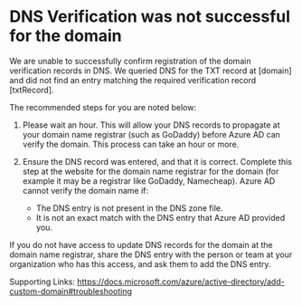 <properties
	pageTitle="Failed DNS Verification Customer Ready Content"
	description="DNS Verification was not successful for the domain"
	infoBubbleText="See details on the right"
	service="microsoft.activedirectory"
	resource=""
	authors="bernawy"
	displayOrder="4"
	articleId="Tenant_Unverified_Domain_Failed_DNS_Verification"
	diagnosticScenario="FailedDNSVerification"
	selfHelpType="diagnostics"
	supportTopicIds=""
	resourceTags=""
	productPesIds=""
	cloudEnvironments="public"
/>

# DNS Verification was not successful for the domain

We are unable to successfully confirm registration of the domain verification records in DNS. We queried DNS for the TXT record at <!--$domain-->[domain]<!--/$domain--> and did not find an entry matching the required verification record <!--$txtRecord-->[txtRecord]<!--/$txtRecord-->.

The recommended steps for you are noted below: 

1.	Please wait an hour. This will allow your DNS records to propagate at your domain name registrar (such as GoDaddy) before Azure AD can verify the domain. This process can take an hour or more.

2.	Ensure the DNS record was entered, and that it is correct. Complete this step at the website for the domain name registrar for the domain (for example it may be a registrar like GoDaddy, Namecheap). Azure AD cannot verify the domain name if:

    - The DNS entry is not present in the DNS zone file.
    - It is not an exact match with the DNS entry that Azure AD provided you. 

If you do not have access to update DNS records for the domain at the domain name registrar, share the DNS entry with the person or team at your organization who has this access, and ask them to add the DNS entry.

Supporting Links: https://docs.microsoft.com/azure/active-directory/add-custom-domain#troubleshooting